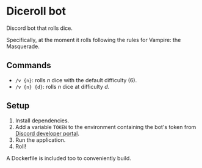 # Diceroll bot

Discord bot that rolls dice.

Specifically, at the moment it rolls following the rules for Vampire: the Masquerade.

## Commands

* `/v {n}`: rolls *n* dice with the default difficulty (6).
* `/v {n} {d}`: rolls *n* dice at difficulty *d*.

## Setup

1) Install dependencies. 
2) Add a variable `TOKEN` to the environment containing the bot's token from [Discord developer portal](https://discord.com/developers).
3) Run the application.
4) Roll!

A Dockerfile is included too to conveniently build.